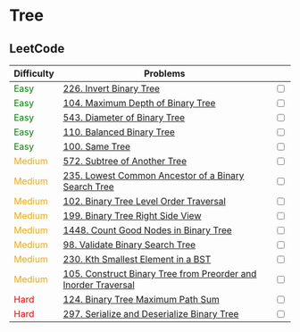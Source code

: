 # Tree

## LeetCode
| Difficulty                                 | Problems                                                                                                                                                   |                         |
| ------------------------------------------ | ---------------------------------------------------------------------------------------------------------------------------------------------------------- | ----------------------- |
| <span style="color: green;">Easy</span>    | [226. Invert Binary Tree](https://leetcode.com/problems/invert-binary-tree/)                                                                               | <input type="checkbox"> |
| <span style="color: green;">Easy</span>    | [104. Maximum Depth of Binary Tree](https://leetcode.com/problems/maximum-depth-of-binary-tree/)                                                           | <input type="checkbox"> |
| <span style="color: green;">Easy</span>    | [543. Diameter of Binary Tree](https://leetcode.com/problems/diameter-of-binary-tree/)                                                                     | <input type="checkbox"> |
| <span style="color: green;">Easy</span>    | [110. Balanced Binary Tree](https://leetcode.com/problems/balanced-binary-tree/)                                                                           | <input type="checkbox"> |
| <span style="color: green;">Easy</span>    | [100. Same Tree](https://leetcode.com/problems/same-tree/)                                                                                                 | <input type="checkbox"> |
| <span style="color: orange;">Medium</span> | [572. Subtree of Another Tree](https://leetcode.com/problems/subtree-of-another-tree/)                                                                     | <input type="checkbox"> |
| <span style="color: orange;">Medium</span> | [235. Lowest Common Ancestor of a Binary Search Tree](https://leetcode.com/problems/lowest-common-ancestor-of-a-binary-search-tree/)                       | <input type="checkbox"> |
| <span style="color: orange;">Medium</span> | [102. Binary Tree Level Order Traversal](https://leetcode.com/problems/binary-tree-level-order-traversal/)                                                 | <input type="checkbox"> |
| <span style="color: orange;">Medium</span> | [199. Binary Tree Right Side View](https://leetcode.com/problems/binary-tree-right-side-view/)                                                             | <input type="checkbox"> |
| <span style="color: orange;">Medium</span> | [1448. Count Good Nodes in Binary Tree](https://leetcode.com/problems/count-good-nodes-in-binary-tree/)                                                    | <input type="checkbox"> |
| <span style="color: orange;">Medium</span> | [98. Validate Binary Search Tree](https://leetcode.com/problems/validate-binary-search-tree/)                                                              | <input type="checkbox"> |
| <span style="color: orange;">Medium</span> | [230. Kth Smallest Element in a BST](https://leetcode.com/problems/kth-smallest-element-in-a-bst/)                                                         | <input type="checkbox"> |
| <span style="color: orange;">Medium</span> | [105. Construct Binary Tree from Preorder and Inorder Traversal](https://leetcode.com/problems/construct-binary-tree-from-preorder-and-inorder-traversal/) | <input type="checkbox"> |
| <span style="color: red;">Hard</span>      | [124. Binary Tree Maximum Path Sum](https://leetcode.com/problems/binary-tree-maximum-path-sum/)                                                           | <input type="checkbox"> |
| <span style="color: red;">Hard</span>      | [297. Serialize and Deserialize Binary Tree](https://leetcode.com/problems/serialize-and-deserialize-binary-tree/)                                         | <input type="checkbox"> |
